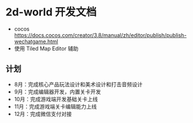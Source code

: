 # 2d-world 开发文档

* cocos
https://docs.cocos.com/creator/3.8/manual/zh/editor/publish/publish-wechatgame.html
* 使用 Tiled Map Editor 辅助

## 计划

* 8月：完成核心产品玩法设计和美术设计和打击音频设计
* 9月：完成编辑器开发，内置关卡开发
* 10月：完成游戏端开发基础关卡上线
* 11月：完成游戏端关卡编辑能力上线
* 12月：完成微信支付对接